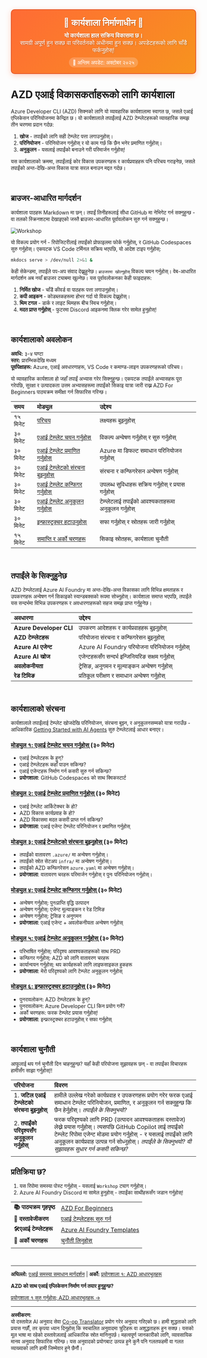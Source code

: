 <!--
CO_OP_TRANSLATOR_METADATA:
{
  "original_hash": "390da1a5d0feb705fa0eb9940f6f3b27",
  "translation_date": "2025-10-16T15:36:57+00:00",
  "source_file": "workshop/README.md",
  "language_code": "ne"
}
-->
<div align="center">
  <div style="background: linear-gradient(135deg, #ff6b35, #f7931e); border-radius: 10px; padding: 20px; margin: 20px 0; box-shadow: 0 4px 15px rgba(255, 107, 53, 0.3); border: 2px solid #e55a2b;">
    <h2 style="color: white; margin: 0; font-size: 24px; text-shadow: 1px 1px 2px rgba(0,0,0,0.3);">
      🚧 कार्यशाला निर्माणाधीन 🚧
    </h2>
    <p style="color: white; margin: 10px 0 0 0; font-size: 16px; text-shadow: 1px 1px 2px rgba(0,0,0,0.3);">
      <strong>यो कार्यशाला हाल सक्रिय विकासमा छ।</strong><br>
      सामग्री अपूर्ण हुन सक्छ वा परिवर्तनको अधीनमा हुन सक्छ। अपडेटहरूको लागि चाँडै फर्कनुहोस्!
    </p>
    <div style="margin-top: 15px;">
      <span style="background: rgba(255,255,255,0.2); padding: 5px 10px; border-radius: 15px; color: white; font-size: 14px;">
        📅 अन्तिम अपडेट: अक्टोबर २०२५
      </span>
    </div>
  </div>
</div>

# AZD एआई विकासकर्ताहरूको लागि कार्यशाला

Azure Developer CLI (AZD) सिक्नको लागि यो व्यावहारिक कार्यशालामा स्वागत छ, जसले एआई एप्लिकेसन परिनियोजनमा केन्द्रित छ। यो कार्यशालाले तपाईंलाई AZD टेम्प्लेटहरूको व्यावहारिक समझ तीन चरणमा प्रदान गर्दछ:

1. **खोज** - तपाईंको लागि सही टेम्प्लेट पत्ता लगाउनुहोस्।
1. **परिनियोजन** - परिनियोजन गर्नुहोस् र यो काम गर्छ कि छैन भनेर प्रमाणित गर्नुहोस्।
1. **अनुकूलन** - यसलाई तपाईंको बनाउने गरी परिमार्जन गर्नुहोस्!

यस कार्यशालाको क्रममा, तपाईंलाई कोर विकास उपकरणहरू र कार्यप्रवाहहरू पनि परिचय गराइनेछ, जसले तपाईंको अन्त-देखि-अन्त विकास यात्रा सरल बनाउन मद्दत गर्दछ।

<br/>

## ब्राउजर-आधारित मार्गदर्शन

कार्यशाला पाठहरू Markdown मा छन्। तपाईं तिनीहरूलाई सीधा GitHub मा नेभिगेट गर्न सक्नुहुन्छ - वा तलको स्क्रिनशटमा देखाइएको जस्तै ब्राउजर-आधारित पूर्वावलोकन सुरु गर्न सक्नुहुन्छ।

![Workshop](../../../translated_images/workshop.75906f133e6f8ba07ab0302ce17f67ff90f357513f3d4c4bbafa5978b10f058b.ne.png)

यो विकल्प प्रयोग गर्न - रिपोजिटरीलाई तपाईंको प्रोफाइलमा फोर्क गर्नुहोस्, र GitHub Codespaces सुरु गर्नुहोस्। एकपटक VS Code टर्मिनल सक्रिय भएपछि, यो आदेश टाइप गर्नुहोस्:

```bash title="" linenums="0"
mkdocs serve > /dev/null 2>&1 &
```

केही सेकेन्डमा, तपाईंले पप-अप संवाद देख्नुहुनेछ। `ब्राउजरमा खोल्नुहोस्` विकल्प चयन गर्नुहोस्। वेब-आधारित मार्गदर्शन अब नयाँ ब्राउजर ट्याबमा खुल्नेछ। यस पूर्वावलोकनका केही फाइदाहरू:

1. **निर्मित खोज** - चाँडै कीवर्ड वा पाठहरू पत्ता लगाउनुहोस्।
1. **कपी आइकन** - कोडब्लकहरूमा होभर गर्दा यो विकल्प देख्नुहोस्।
1. **थिम टगल** - डार्क र लाइट थिमहरू बीच स्विच गर्नुहोस्।
1. **मदत प्राप्त गर्नुहोस्** - फुटरमा Discord आइकनमा क्लिक गरेर सामेल हुनुहोस्!

<br/>

## कार्यशालाको अवलोकन

**अवधि:** ३-४ घण्टा  
**स्तर:** प्रारम्भिकदेखि मध्यम  
**पूर्वापेक्षाहरू:** Azure, एआई अवधारणाहरू, VS Code र कमाण्ड-लाइन उपकरणहरूको परिचय।

यो व्यावहारिक कार्यशाला हो जहाँ तपाईं अभ्यास गरेर सिक्नुहुन्छ। एकपटक तपाईंले अभ्यासहरू पूरा गरेपछि, सुरक्षा र उत्पादकता उत्तम अभ्यासहरूमा तपाईंको सिकाइ यात्रा जारी राख्न AZD For Beginners पाठ्यक्रम समीक्षा गर्न सिफारिस गरिन्छ।

| समय| मोड्युल  | उद्देश्य |
|:---|:---|:---|
| १५ मिनेट | [परिचय](docs/instructions/0-Introduction.md) | लक्ष्यहरू बुझ्नुहोस् |
| ३० मिनेट | [एआई टेम्प्लेट चयन गर्नुहोस्](docs/instructions/1-Select-AI-Template.md) | विकल्प अन्वेषण गर्नुहोस् र सुरु गर्नुहोस् | 
| ३० मिनेट | [एआई टेम्प्लेट प्रमाणित गर्नुहोस्](docs/instructions/2-Validate-AI-Template.md) | Azure मा डिफल्ट समाधान परिनियोजन गर्नुहोस् |
| ३० मिनेट | [एआई टेम्प्लेटको संरचना बुझ्नुहोस्](docs/instructions/3-Deconstruct-AI-Template.md) | संरचना र कन्फिगरेसन अन्वेषण गर्नुहोस् |
| ३० मिनेट | [एआई टेम्प्लेट कन्फिगर गर्नुहोस्](docs/instructions/4-Configure-AI-Template.md) | उपलब्ध सुविधाहरू सक्रिय गर्नुहोस् र प्रयास गर्नुहोस् |
| ३० मिनेट | [एआई टेम्प्लेट अनुकूलन गर्नुहोस्](docs/instructions/5-Customize-AI-Template.md) | टेम्प्लेटलाई तपाईंको आवश्यकताहरूमा अनुकूलन गर्नुहोस् |
| ३० मिनेट | [इन्फ्रास्ट्रक्चर हटाउनुहोस्](docs/instructions/6-Teardown-Infrastructure.md) | सफा गर्नुहोस् र स्रोतहरू जारी गर्नुहोस् |
| १५ मिनेट | [समाप्ति र अर्को चरणहरू](docs/instructions/7-Wrap-up.md) | सिकाइ स्रोतहरू, कार्यशाला चुनौती |

<br/>

## तपाईंले के सिक्नुहुनेछ

AZD टेम्प्लेटलाई Azure AI Foundry मा अन्त-देखि-अन्त विकासका लागि विभिन्न क्षमताहरू र उपकरणहरू अन्वेषण गर्न सिकाइको स्यान्डबक्सको रूपमा सोच्नुहोस्। कार्यशाला समाप्त भएपछि, तपाईंले यस सन्दर्भमा विभिन्न उपकरणहरू र अवधारणाहरूको सहज समझ प्राप्त गर्नुहुनेछ।

| अवधारणा  | उद्देश्य |
|:---|:---|
| **Azure Developer CLI** | उपकरण आदेशहरू र कार्यप्रवाहहरू बुझ्नुहोस् |
| **AZD टेम्प्लेटहरू**| परियोजना संरचना र कन्फिगरेसन बुझ्नुहोस् |
| **Azure AI एजेन्ट**| Azure AI Foundry परियोजना परिनियोजन गर्नुहोस् |
| **Azure AI खोज**| एजेन्टहरूसँग सन्दर्भ इन्जिनियरिङ सक्षम गर्नुहोस् |
| **अवलोकनीयता**| ट्रेसिङ, अनुगमन र मूल्याङ्कन अन्वेषण गर्नुहोस् |
| **रेड टिमिङ**| प्रतिकूल परीक्षण र समाधान अन्वेषण गर्नुहोस् |

<br/>

## कार्यशालाको संरचना

कार्यशालाले तपाईंलाई टेम्प्लेट खोजदेखि परिनियोजन, संरचना बुझ्न, र अनुकूलनसम्मको यात्रा गराउँछ - आधिकारिक [Getting Started with AI Agents](https://github.com/Azure-Samples/get-started-with-ai-agents) सुरु टेम्प्लेटलाई आधार बनाएर।

### [मोड्युल १: एआई टेम्प्लेट चयन गर्नुहोस्](docs/instructions/1-Select-AI-Template.md) (३० मिनेट)

- एआई टेम्प्लेटहरू के हुन्?
- एआई टेम्प्लेटहरू कहाँ पाउन सकिन्छ?
- एआई एजेन्टहरू निर्माण गर्न कसरी सुरु गर्न सकिन्छ?
- **प्रयोगशाला**: GitHub Codespaces को साथ क्विकस्टार्ट

### [मोड्युल २: एआई टेम्प्लेट प्रमाणित गर्नुहोस्](docs/instructions/2-Validate-AI-Template.md) (३० मिनेट)

- एआई टेम्प्लेट आर्किटेक्चर के हो?
- AZD विकास कार्यप्रवाह के हो?
- AZD विकासमा मदत कसरी प्राप्त गर्न सकिन्छ?
- **प्रयोगशाला**: एआई एजेन्ट टेम्प्लेट परिनियोजन र प्रमाणित गर्नुहोस्

### [मोड्युल ३: एआई टेम्प्लेटको संरचना बुझ्नुहोस्](docs/instructions/3-Deconstruct-AI-Template.md) (३० मिनेट)

- तपाईंको वातावरण `.azure/` मा अन्वेषण गर्नुहोस्।
- तपाईंको स्रोत सेटअप `infra/` मा अन्वेषण गर्नुहोस्।
- तपाईंको AZD कन्फिगरेसन `azure.yaml` मा अन्वेषण गर्नुहोस्।
- **प्रयोगशाला**: वातावरण चरहरू परिमार्जन गर्नुहोस् र पुनः परिनियोजन गर्नुहोस्।

### [मोड्युल ४: एआई टेम्प्लेट कन्फिगर गर्नुहोस्](docs/instructions/4-Configure-AI-Template.md) (३० मिनेट)
- अन्वेषण गर्नुहोस्: पुनःप्राप्ति वृद्धि उत्पादन
- अन्वेषण गर्नुहोस्: एजेन्ट मूल्याङ्कन र रेड टिमिङ
- अन्वेषण गर्नुहोस्: ट्रेसिङ र अनुगमन
- **प्रयोगशाला**: एआई एजेन्ट + अवलोकनीयता अन्वेषण गर्नुहोस् 

### [मोड्युल ५: एआई टेम्प्लेट अनुकूलन गर्नुहोस्](docs/instructions/5-Customize-AI-Template.md) (३० मिनेट)
- परिभाषित गर्नुहोस्: परिदृश्य आवश्यकताहरूको साथ PRD
- कन्फिगर गर्नुहोस्: AZD को लागि वातावरण चरहरू
- कार्यान्वयन गर्नुहोस्: थप कार्यहरूको लागि लाइफसाइकल हुकहरू
- **प्रयोगशाला**: मेरो परिदृश्यको लागि टेम्प्लेट अनुकूलन गर्नुहोस्

### [मोड्युल ६: इन्फ्रास्ट्रक्चर हटाउनुहोस्](docs/instructions/6-Teardown-Infrastructure.md) (३० मिनेट)
- पुनरावलोकन: AZD टेम्प्लेटहरू के हुन्?
- पुनरावलोकन: Azure Developer CLI किन प्रयोग गर्ने?
- अर्को चरणहरू: फरक टेम्प्लेट प्रयास गर्नुहोस्!
- **प्रयोगशाला**: इन्फ्रास्ट्रक्चर हटाउनुहोस् र सफा गर्नुहोस्

<br/>

## कार्यशाला चुनौती

आफूलाई थप गर्न चुनौती दिन चाहनुहुन्छ? यहाँ केही परियोजना सुझावहरू छन् - वा तपाईंका विचारहरू हामीसँग साझा गर्नुहोस्!!

| परियोजना | विवरण |
|:---|:---|
|1. **जटिल एआई टेम्प्लेटको संरचना बुझ्नुहोस्** | हामीले उल्लेख गरेको कार्यप्रवाह र उपकरणहरू प्रयोग गरेर फरक एआई समाधान टेम्प्लेट परिनियोजन, प्रमाणित, र अनुकूलन गर्न सक्नुहुन्छ कि छैन हेर्नुहोस्। _तपाईंले के सिक्नुभयो?_|
|2. **तपाईंको परिदृश्यसँग अनुकूलन गर्नुहोस्**  | फरक परिदृश्यको लागि PRD (उत्पादन आवश्यकताहरू दस्तावेज) लेख्ने प्रयास गर्नुहोस्। त्यसपछि GitHub Copilot लाई तपाईंको टेम्प्लेट रिपोमा एजेन्ट मोडमा प्रयोग गर्नुहोस् - र यसलाई तपाईंको लागि अनुकूलन कार्यप्रवाह उत्पन्न गर्न सोध्नुहोस्। _तपाईंले के सिक्नुभयो? यी सुझावहरू सुधार गर्न कसरी सकिन्छ?_|
| | |

## प्रतिक्रिया छ?

1. यस रिपोमा समस्या पोस्ट गर्नुहोस् - यसलाई `Workshop` ट्याग गर्नुहोस्।
1. Azure AI Foundry Discord मा सामेल हुनुहोस् - तपाईंका साथीहरूसँग जडान गर्नुहोस्!


| | | 
|:---|:---|
| **📚 पाठ्यक्रम गृहपृष्ठ**| [AZD For Beginners](../README.md)|
| **📖 दस्तावेजीकरण** | [एआई टेम्प्लेटहरू सुरु गर्न](https://learn.microsoft.com/en-us/azure/ai-foundry/how-to/develop/ai-template-get-started)|
| **🛠️एआई टेम्प्लेटहरू** | [Azure AI Foundry Templates](https://ai.azure.com/templates) |
|**🚀 अर्को चरणहरू** | [चुनौती लिनुहोस्](../../../workshop) |
| | |

<br/>

---

**अघिल्लो:** [एआई समस्या समाधान मार्गदर्शन](../docs/troubleshooting/ai-troubleshooting.md) | **अर्को:** [प्रयोगशाला १: AZD आधारभूतहरू](../../../workshop/lab-1-azd-basics)

**AZD को साथ एआई एप्लिकेसन निर्माण गर्न तयार हुनुहुन्छ?**

[प्रयोगशाला १ सुरु गर्नुहोस्: AZD आधारभूतहरू →](./lab-1-azd-basics/README.md)

---

**अस्वीकरण**:  
यो दस्तावेज़ AI अनुवाद सेवा [Co-op Translator](https://github.com/Azure/co-op-translator) प्रयोग गरेर अनुवाद गरिएको छ। हामी शुद्धताको लागि प्रयास गर्छौं, तर कृपया ध्यान दिनुहोस् कि स्वचालित अनुवादमा त्रुटिहरू वा अशुद्धताहरू हुन सक्छ। यसको मूल भाषा मा रहेको दस्तावेज़लाई आधिकारिक स्रोत मानिनुपर्छ। महत्वपूर्ण जानकारीको लागि, व्यावसायिक मानव अनुवाद सिफारिस गरिन्छ। यस अनुवादको प्रयोगबाट उत्पन्न हुने कुनै पनि गलतफहमी वा गलत व्याख्याको लागि हामी जिम्मेवार हुने छैनौं।